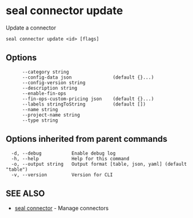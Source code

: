 # seal connector update

Update a connector

```
seal connector update <id> [flags]
```

## Options

```
      --category string               
      --config-data json               (default {}...)
      --config-version string         
      --description string            
      --enable-fin-ops                
      --fin-ops-custom-pricing json    (default {}...)
      --labels stringToString          (default [])
      --name string                   
      --project-name string           
      --type string                   
```

## Options inherited from parent commands

```
  -d, --debug           Enable debug log
  -h, --help            Help for this command
  -o, --output string   Output format [table, json, yaml] (default "table")
  -v, --version         Version for CLI
```

## SEE ALSO

* [seal connector](seal_connector)	 - Manage connectors

